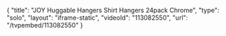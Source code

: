 {
    "title": "JOY Huggable Hangers Shirt Hangers 24pack  Chrome",
    "type": "solo",
    "layout": "iframe-static",
    "videoId": "113082550",
    "url": "\/tvpembed\/113082550"
}